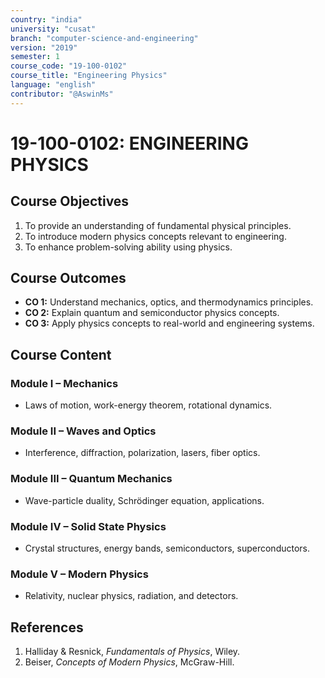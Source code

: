 ```yaml
---
country: "india"
university: "cusat"
branch: "computer-science-and-engineering"
version: "2019"
semester: 1
course_code: "19-100-0102"
course_title: "Engineering Physics"
language: "english"
contributor: "@AswinMs"
---
```


# 19-100-0102: ENGINEERING PHYSICS

## Course Objectives
1. To provide an understanding of fundamental physical principles.
2. To introduce modern physics concepts relevant to engineering.
3. To enhance problem-solving ability using physics.

## Course Outcomes
* **CO 1:** Understand mechanics, optics, and thermodynamics principles.
* **CO 2:** Explain quantum and semiconductor physics concepts.
* **CO 3:** Apply physics concepts to real-world and engineering systems.

## Course Content

### Module I – Mechanics
* Laws of motion, work-energy theorem, rotational dynamics.

### Module II – Waves and Optics
* Interference, diffraction, polarization, lasers, fiber optics.

### Module III – Quantum Mechanics
* Wave-particle duality, Schrödinger equation, applications.

### Module IV – Solid State Physics
* Crystal structures, energy bands, semiconductors, superconductors.

### Module V – Modern Physics
* Relativity, nuclear physics, radiation, and detectors.

## References
1. Halliday & Resnick, *Fundamentals of Physics*, Wiley.
2. Beiser, *Concepts of Modern Physics*, McGraw-Hill.
